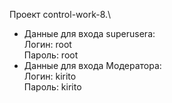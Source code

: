 Проект control-work-8.\
* Данные для входа superuserа: \
Логин: root \
Пароль: root
* Данные для входа Модератора: \
Логин: kirito \
Пароль: kirito